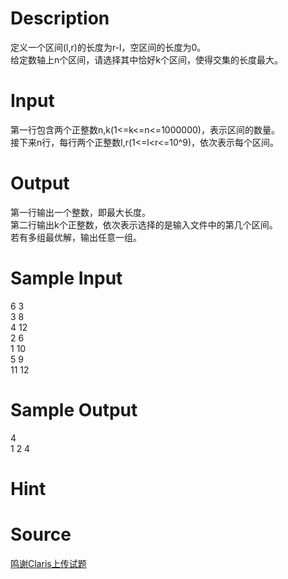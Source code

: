 
# Description

<div class="content"><div>定义一个区间(l,r)的长度为r-l，空区间的长度为0。</div>
<div>给定数轴上n个区间，请选择其中恰好k个区间，使得交集的长度最大。</div>
<div></div>
<p></p></div>

# Input

<div class="content"><div>第一行包含两个正整数n,k(1&lt;=k&lt;=n&lt;=1000000)，表示区间的数量。</div>
<div>接下来n行，每行两个正整数l,r(1&lt;=l&lt;r&lt;=10^9)，依次表示每个区间。</div>
<div></div>
<p></p></div>

# Output

<div class="content"><div>第一行输出一个整数，即最大长度。</div>
<div>第二行输出k个正整数，依次表示选择的是输入文件中的第几个区间。</div>
<div>若有多组最优解，输出任意一组。</div>
<div></div>
<p></p></div>

# Sample Input

<div class="content"><span class="sampledata">6 3<br/>
3 8<br/>
4 12<br/>
2 6<br/>
1 10<br/>
5 9<br/>
11 12</span></div>

# Sample Output

<div class="content"><span class="sampledata">4<br/>
1 2 4</span></div>

# Hint

<div class="content"><p></p></div>

# Source

<div class="content"><p><a href="problemset.php?search=鸣谢Claris上传试题">鸣谢Claris上传试题</a></p></div>

